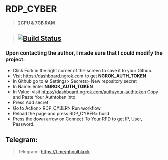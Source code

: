 # RDP_CYBER

> **2CPU & 7GB RAM**

> ## [![Build Status](https://travis-ci.org/joemccann/dillinger.svg?branch=master)](https://github.com/c9ffin/RDP_COFFIN/blob/main/.github/workflows/cyber.yml)

### Upon contacting the author, I made sure that I could modify the project. 

* Click Fork in the right corner of the screen to save it to your Github.
* Visit https://dashboard.ngrok.com to get **NGROK_AUTH_TOKEN**
* In Github go to ⚙ Settings> Secrets> New repository secret
* In Name: enter **NGROK_AUTH_TOKEN**
* In Value: visit https://dashboard.ngrok.com/auth/your-authtoken Copy and Paste Your Authtoken into
* Press Add secret
* Go to Action> RDP_CYBER> Run workflow
* Reload the page and press RDP_CYBER> build
* Press the down arrow on Connect To Your RPD to get IP, User, Password.

## Telegram:
> Telegram : https://t.me/ghoulblack
